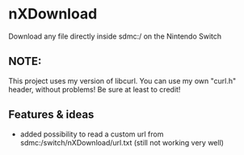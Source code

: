 # nXDownload
Download any file directly inside sdmc:/ on the Nintendo Switch
## NOTE:
This project uses my version of libcurl. You can use my own "curl.h" header, without problems! Be sure at least to credit!
## Features & ideas
- added possibility to read a custom url from sdmc:/switch/nXDownload/url.txt (still not working very well)
